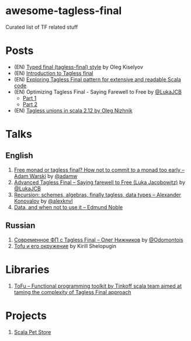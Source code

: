 # awesome-tagless-final
Curated list of TF related stuff

# Posts

- (EN) [Typed final (tagless-final) style](http://okmij.org/ftp/tagless-final/index.html) by Oleg Kiselyov
- (EN) [Introduction to Tagless final](https://www.beyondthelines.net/programming/introduction-to-tagless-final/)
- (EN) [Exploring Tagless Final pattern for extensive and readable Scala code](https://blog.scalac.io/exploring-tagless-final.html)
- (EN) Optimizing Tagless Final - Saying Farewell to Free by [@LukaJCB](https://github.com/LukaJCB)
  - [Part 1](https://typelevel.org/blog/2017/12/27/optimizing-final-tagless.html)
  - [Part 2](https://typelevel.org/blog/2018/06/27/optimizing-tagless-final-2.html)
- (EN) [Tagless unions in scala 2.12 by Oleg Nizhnik](https://medium.com/@odomontois/tagless-unions-in-scala-2-12-55ab0100c2ff)

# Talks

## English
1. [Free monad or tagless final? How not to commit to a monad too early – Adam Warski](https://www.youtube.com/watch?v=IhVdU4Xiz2U) by [@adamw](https://github.com/adamw)
1. [Advanced Tagless Final – Saying farewell to Free (Luka Jacobowitz)](https://www.youtube.com/watch?v=E9iRYNuTIYA) by [@LukaJCB](https://github.com/LukaJCB)
1. [Recursion: schemes, algebras, finally tagless, data types – Alexander Konovalov](https://www.youtube.com/watch?v=q_xPKaAcWtI) by [@alexknvl](https://github.com/alexknvl)
1. [Data, and when not to use it – Edmund Noble](https://www.youtube.com/watch?v=q6JCvdMWtmo)

## Russian
1. [Современное ФП с Tagless Final – Олег Нижников](https://www.youtube.com/watch?v=sWEtnq0ReZA) by [@Odomontois](https://github.com/Odomontois)
1. [Tofu и его окружение](https://www.youtube.com/watch?v=oNMCLMap2bo) by Kirill Shelopugin

# Libraries
1. [ToFu – Functional programming toolkit by Tinkoff scala team aimed at taming the complexity of Tagless Final approach](https://github.com/TinkoffCreditSystems/tofu)

# Projects

1. [Scala Pet Store](https://github.com/pauljamescleary/scala-pet-store)
